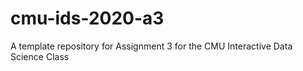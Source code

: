 # cmu-ids-2020-a3
A template repository for Assignment 3 for the CMU Interactive Data Science Class
